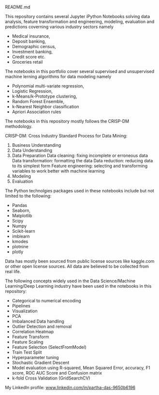 README.md

This repository contains several Jupyter iPython Notebooks solving data analysis, feature transformation and engineering, modeling, evaluation and predictions coverning various industry sectors namely 
- Medical insurance, 
- Deposit banking, 
- Demographic census, 
- Investment banking, 
- Credit score etc.
- Groceries retail

The notebooks in this portfolio cover several supervised and unsupervised machine lerning algorithms for data modeling namely 
- Polynomial multi-variate regression, 
- Logistic Regression, 
- k-Means/k-Prototype clustering, 
- Random Forest Ensemble,
- k-Nearest Neighbor classification
- Apriori Association rules

The notebooks in this repository mostly follows the CRISP-DM methodology.

CRISP-DM: Cross Industry Standard Process for Data Mining:
1. Business Understanding
2. Data Understanding
3. Data Preparation
	Data cleaning: fixing incomplete or erroneous data
	Data transformation: formatting the data
	Data reduction: reducing data to its simplest form
	Feature engineering: selecting and transforming variables to work better with machine learning
4. Modeling
5. Evaluation

The Python technolgies packages used in these notebooks include but not limited to the following:
- Pandas
- Seaborn,
- Matplotlib
- Scipy
- Numpy
- Scikit-learn
- imblearn
- kmodes
- plotnine
- plotly

Data has mostly been sourced from public license sources like kaggle.com or other open license sources. All data are believed to be collected from real life.

The following concepts widely used in the Data Science/Machine Learning/Deep Learning industry have been used in the notebooks in this repository:
- Categorical to numerical encoding
- Pipelines
- Visualization
- PCA
- Imbalanced Data handling
- Outlier Detection and removal
- Correlation Heatmap
- Feature Transform
- Feature Scaling
- Feature Selection (SelectFromModel)
- Train Test Split
- Hyperparameter tuning
- Stochastic Gradient Descent
- Model evaluation using R-squared, Mean Squared Error, accuracy, F1 score, ROC AUC Score and Confusion matrix
- k-fold Cross Validation  (GridSearchCV)

My LinkedIn profile: www.linkedin.com/in/partha-das-9650b6196

